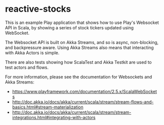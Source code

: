 # reactive-stocks

This is an example Play application that shows how to use Play's Websocket API in Scala, by showing a series of stock tickers updated using WebSocket.

The Websocket API is built on Akka Streams, and so is async, non-blocking, and backpressure aware.  Using Akka Streams also means that interacting with Akka Actors is simple.

There are also tests showing how ScalaTest and Akka Testkit are used to test actors and flows.

For more information, please see the documentation for Websockets and Akka Streams:

* https://www.playframework.com/documentation/2.5.x/ScalaWebSockets
* http://doc.akka.io/docs/akka/current/scala/stream/stream-flows-and-basics.html#stream-materialization
* http://doc.akka.io/docs/akka/current/scala/stream/stream-integrations.html#integrating-with-actors
